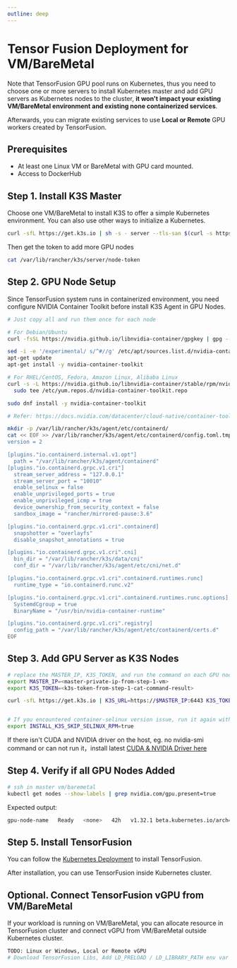 ```yaml
---
outline: deep
---
```


# Tensor Fusion Deployment for VM/BareMetal

Note that TensorFusion GPU pool runs on Kubernetes, thus you need to choose one or more servers to install Kubernetes master and add GPU servers as Kubernetes nodes to the cluster, **it won't impact your existing VM/BareMetal environment and existing none containerized services**.

Afterwards, you can migrate existing services to use **Local or Remote** GPU workers created by TensorFusion.

## Prerequisites

- At least one Linux VM or BareMetal with GPU card mounted.
- Access to DockerHub

## Step 1. Install K3S Master

Choose one VM/BareMetal to install K3S to offer a simple Kubernetes environment. You can also use other ways to initialize a Kubernetes.

```bash
curl -sfL https://get.k3s.io | sh -s - server --tls-san $(curl -s https://ifconfig.me)
```

Then get the token to add more GPU nodes

```bash
cat /var/lib/rancher/k3s/server/node-token
```

## Step 2. GPU Node Setup

Since TensorFusion system runs in containerized environment, you need configure NVIDIA Container Toolkit before install K3S Agent in GPU Nodes.

```bash
# Just copy all and run them once for each node

# For Debian/Ubuntu
curl -fsSL https://nvidia.github.io/libnvidia-container/gpgkey | gpg --dearmor -o /usr/share/keyrings/nvidia-container-toolkit-keyring.gpg && curl -s -L https://nvidia.github.io/libnvidia-container/stable/deb/nvidia-container-toolkit.list | sed 's#deb https://#deb [signed-by=/usr/share/keyrings/nvidia-container-toolkit-keyring.gpg] https://#g' | tee /etc/apt/sources.list.d/nvidia-container-toolkit.list

sed -i -e '/experimental/ s/^#//g' /etc/apt/sources.list.d/nvidia-container-toolkit.list
apt-get update
apt-get install -y nvidia-container-toolkit

# For RHEL/CentOS, Fedora, Amazon Linux, Alibaba Linux
curl -s -L https://nvidia.github.io/libnvidia-container/stable/rpm/nvidia-container-toolkit.repo | \
  sudo tee /etc/yum.repos.d/nvidia-container-toolkit.repo

sudo dnf install -y nvidia-container-toolkit

# Refer: https://docs.nvidia.com/datacenter/cloud-native/container-toolkit/latest/install-guide.html
```

```bash
mkdir -p /var/lib/rancher/k3s/agent/etc/containerd/
cat << EOF >> /var/lib/rancher/k3s/agent/etc/containerd/config.toml.tmpl
version = 2

[plugins."io.containerd.internal.v1.opt"]
  path = "/var/lib/rancher/k3s/agent/containerd"
[plugins."io.containerd.grpc.v1.cri"]
  stream_server_address = "127.0.0.1"
  stream_server_port = "10010"
  enable_selinux = false
  enable_unprivileged_ports = true
  enable_unprivileged_icmp = true
  device_ownership_from_security_context = false
  sandbox_image = "rancher/mirrored-pause:3.6"

[plugins."io.containerd.grpc.v1.cri".containerd]
  snapshotter = "overlayfs"
  disable_snapshot_annotations = true

[plugins."io.containerd.grpc.v1.cri".cni]
  bin_dir = "/var/lib/rancher/k3s/data/cni"
  conf_dir = "/var/lib/rancher/k3s/agent/etc/cni/net.d"

[plugins."io.containerd.grpc.v1.cri".containerd.runtimes.runc]
  runtime_type = "io.containerd.runc.v2"

[plugins."io.containerd.grpc.v1.cri".containerd.runtimes.runc.options]
  SystemdCgroup = true
  BinaryName = "/usr/bin/nvidia-container-runtime"

[plugins."io.containerd.grpc.v1.cri".registry]
  config_path = "/var/lib/rancher/k3s/agent/etc/containerd/certs.d"
EOF
```

## Step 3. Add GPU Server as K3S Nodes

```bash
# replace the MASTER_IP, K3S_TOKEN, and run the command on each GPU node
export MASTER_IP=<master-private-ip-from-step-1-vm>
export K3S_TOKEN=<k3s-token-from-step-1-cat-command-result>

curl -sfL https://get.k3s.io | K3S_URL=https://$MASTER_IP:6443 K3S_TOKEN=$K3S_TOKEN INSTALL_K3S_EXEC="--node-label nvidia.com/gpu.present=true --node-label feature.node.kubernetes.io/cpu-model.vendor_id=NVIDIA --node-label feature.node.kubernetes.io/pci-10de.present=true" sh -s -


# If you encountered container-selinux version issue, run it again with following env variable
export INSTALL_K3S_SKIP_SELINUX_RPM=true
```

If there isn't CUDA and NVIDIA driver on the host, eg. no nvidia-smi command or can not run it，install latest [CUDA & NVIDIA Driver here](https://developer.nvidia.com/cuda-downloads?target_os=Linux&target_arch=x86_64&Distribution=Ubuntu&target_version=24.04&target_type=runfile_local)

## Step 4. Verify if all GPU Nodes Added

```bash
# ssh in master vm/baremetal
kubectl get nodes --show-labels | grep nvidia.com/gpu.present=true
```

Expected output:

```bash
gpu-node-name   Ready   <none>   42h   v1.32.1 beta.kubernetes.io/arch=amd64,...,kubernetes.io/os=linux,nvidia.com/gpu.present=true
```

## Step 5. Install TensorFusion

You can follow the [Kubernetes Deployment](/guide/getting-started/deployment-k8s.md) to install TensorFusion.

After installation, you can use TensorFusion inside Kubernetes cluster.

## Optional. Connect TensorFusion vGPU from VM/BareMetal

If your workload is running on VM/BareMetal, you can allocate resource in TensorFusion cluster and connect vGPU from VM/BareMetal outside Kubernetes cluster.

```bash
TODO: Linux or Windows, Local or Remote vGPU
# Download TensorFusion Libs, Add LD_PRELOAD / LD_LIBRARY_PATH env var
```